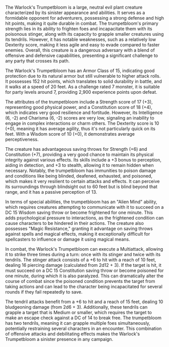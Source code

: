 The Warlock's Trumpetbloom is a large, neutral evil plant creature characterized by its sinister appearance and abilities. It serves as a formidable opponent for adventurers, possessing a strong defense and high hit points, making it quite durable in combat. The trumpetbloom's primary strength lies in its ability to frighten foes and incapacitate them with its poisonous stinger, along with its capacity to grapple smaller creatures using its tendrils. However, it has notable weaknesses, such as a relatively low Dexterity score, making it less agile and easy to evade compared to faster enemies. Overall, this creature is a dangerous adversary with a blend of offensive and defensive capabilities, presenting a significant challenge to any party that crosses its path.

The Warlock's Trumpetbloom has an Armor Class of 15, indicating good protection due to its natural armor but still vulnerable to higher attack rolls. It possesses 152 hit points, which translates to solid durability in battle, and it walks at a speed of 20 feet. As a challenge rated 7 monster, it is suitable for party levels around 7, providing 2,900 experience points upon defeat.

The attributes of the trumpetbloom include a Strength score of 17 (+3), representing good physical power, and a Constitution score of 18 (+4), which indicates very good resilience and fortitude. However, its Intelligence (6, -2) and Charisma (6, -2) scores are very low, signaling an inability to engage in complex interactions or charm others. The Dexterity score is 10 (+0), meaning it has average agility, thus it's not particularly quick on its feet. With a Wisdom score of 10 (+0), it demonstrates average perceptiveness. 

The creature has advantageous saving throws for Strength (+6) and Constitution (+7), providing a very good chance to maintain its physical integrity against various effects. Its skills include a +3 bonus to perception, aiding in detection, and +3 to stealth, allowing it to remain hidden when necessary. Notably, the trumpetbloom has immunities to poison damage and conditions like being blinded, deafened, exhausted, and poisoned, which makes it very resilient to certain attacks and effects. It can perceive its surroundings through blindsight out to 60 feet but is blind beyond that range, and it has a passive perception of 13.

In terms of special abilities, the trumpetbloom has an "Alien Mind" ability, which requires creatures attempting to communicate with it to succeed on a DC 15 Wisdom saving throw or become frightened for one minute. This adds psychological pressure to interactions, as the frightened condition can cause characters to be hindered in their actions. The creature also possesses "Magic Resistance," granting it advantage on saving throws against spells and magical effects, making it exceptionally difficult for spellcasters to influence or damage it using magical means.

In combat, the Warlock's Trumpetbloom can execute a Multiattack, allowing it to strike three times during a turn: once with its stinger and twice with its tendrils. The stinger attack consists of a +6 to hit with a reach of 10 feet, dealing 16 piercing damage (calculated from 2d12 + 3). If the target is hit, it must succeed on a DC 15 Constitution saving throw or become poisoned for one minute, during which it is also paralyzed. This can dramatically alter the course of combat since the poisoned condition prevents the target from taking actions and can lead to the character being incapacitated for several rounds if they fail repeatedly to save.

The tendril attacks benefit from a +6 to hit and a reach of 15 feet, dealing 10 bludgeoning damage (from 2d6 + 3). Additionally, these tendrils can grapple a target that is Medium or smaller, which requires the target to make an escape check against a DC of 14 to break free. The trumpetbloom has two tendrils, meaning it can grapple multiple foes simultaneously, potentially restraining several characters in an encounter. This combination of offensive attacks and debilitating effects makes the Warlock's Trumpetbloom a sinister presence in any campaign.